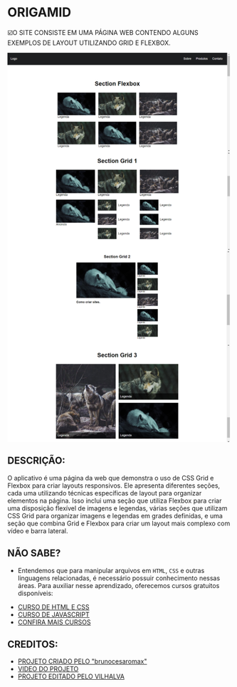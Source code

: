 # ORIGAMID
☑️O SITE CONSISTE EM UMA PÁGINA WEB CONTENDO ALGUNS EXEMPLOS DE LAYOUT UTILIZANDO GRID E FLEXBOX.

<img src="./IMAGENS/FOTO_1.png" align="center" width="500"> <br>
<img src="./IMAGENS/FOTO_2.png" align="center" width="500"> <br>
<img src="./IMAGENS/FOTO_3.png" align="center" width="500"> <br>
<img src="./IMAGENS/FOTO_4.png" align="center" width="500"> <br>

## DESCRIÇÃO:
O aplicativo é uma página da web que demonstra o uso de CSS Grid e Flexbox para criar layouts responsivos. Ele apresenta diferentes seções, cada uma utilizando técnicas específicas de layout para organizar elementos na página. Isso inclui uma seção que utiliza Flexbox para criar uma disposição flexível de imagens e legendas, várias seções que utilizam CSS Grid para organizar imagens e legendas em grades definidas, e uma seção que combina Grid e Flexbox para criar um layout mais complexo com vídeo e barra lateral. 

## NÃO SABE?
- Entendemos que para manipular arquivos em `HTML`, `CSS` e outras linguagens relacionadas, é necessário possuir conhecimento nessas áreas. Para auxiliar nesse aprendizado, oferecemos cursos gratuitos disponíveis:
* [CURSO DE HTML E CSS](https://github.com/VILHALVA/CURSO-DE-HTML-E-CSS)
* [CURSO DE JAVASCRIPT](https://github.com/VILHALVA/CURSO-DE-JAVASCRIPT)
* [CONFIRA MAIS CURSOS](https://github.com/VILHALVA?tab=repositories&q=+topic:CURSO)

## CREDITOS:
- [PROJETO CRIADO PELO "brunocesaromax"](https://github.com/brunocesaromax/css-grid-layout-flexbox)
- [VIDEO DO PROJETO](https://www.youtube.com/watch?v=x-4z_u8LcGc)
- [PROJETO EDITADO PELO VILHALVA](https://github.com/VILHALVA)
